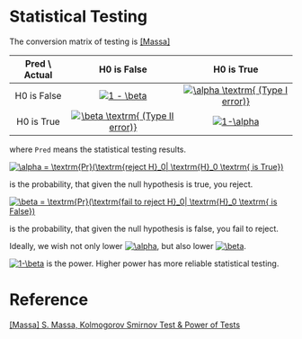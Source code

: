 
# Statistical Testing

The conversion matrix of testing is [[Massa]][S. Massa, Kolmogorov Smirnov Test & Power of Tests]

| Pred \ Actual | H0 is False | H0 is True | 
| :---: | :---: | :---: | 
| H0 is False | <a href="https://www.codecogs.com/eqnedit.php?latex=1&space;-&space;\beta" target="_blank"><img src="https://latex.codecogs.com/gif.latex?1&space;-&space;\beta" title="1 - \beta" /></a> | <a href="https://www.codecogs.com/eqnedit.php?latex=\alpha&space;\textrm{&space;(Type&space;I&space;error)}" target="_blank"><img src="https://latex.codecogs.com/gif.latex?\alpha&space;\textrm{&space;(Type&space;I&space;error)}" title="\alpha \textrm{ (Type I error)}" /></a> | 
| H0 is True | <a href="https://www.codecogs.com/eqnedit.php?latex=\beta&space;\textrm{&space;(Type&space;II&space;error)}" target="_blank"><img src="https://latex.codecogs.com/gif.latex?\beta&space;\textrm{&space;(Type&space;II&space;error)}" title="\beta \textrm{ (Type II error)}" /></a> | <a href="https://www.codecogs.com/eqnedit.php?latex=1-\alpha" target="_blank"><img src="https://latex.codecogs.com/gif.latex?1-\alpha" title="1-\alpha" /></a> | 


where `Pred` means the statistical testing results. 

<a href="https://www.codecogs.com/eqnedit.php?latex=\alpha&space;=&space;\textrm{Pr}(\textrm{reject&space;H}_0|&space;\textrm{H}_0&space;\textrm{&space;is&space;True})" target="_blank"><img src="https://latex.codecogs.com/gif.latex?\alpha&space;=&space;\textrm{Pr}(\textrm{reject&space;H}_0|&space;\textrm{H}_0&space;\textrm{&space;is&space;True})" title="\alpha = \textrm{Pr}(\textrm{reject H}_0| \textrm{H}_0 \textrm{ is True})" /></a> 

is the probability, that given the null hypothesis is true, you reject. 

<a href="https://www.codecogs.com/eqnedit.php?latex=\beta&space;=&space;\textrm{Pr}(\textrm{fail&space;to&space;reject&space;H}_0|&space;\textrm{H}_0&space;\textrm{&space;is&space;False})" target="_blank"><img src="https://latex.codecogs.com/gif.latex?\beta&space;=&space;\textrm{Pr}(\textrm{fail&space;to&space;reject&space;H}_0|&space;\textrm{H}_0&space;\textrm{&space;is&space;False})" title="\beta = \textrm{Pr}(\textrm{fail to reject H}_0| \textrm{H}_0 \textrm{ is False})" /></a> 

is the probability, that given the null hypothesis is false, you fail to reject. 

Ideally, we wish not only lower <a href="https://www.codecogs.com/eqnedit.php?latex=\alpha" target="_blank"><img src="https://latex.codecogs.com/gif.latex?\alpha" title="\alpha" /></a>, but also lower <a href="https://www.codecogs.com/eqnedit.php?latex=\beta" target="_blank"><img src="https://latex.codecogs.com/gif.latex?\beta" title="\beta" /></a>.


<a href="https://www.codecogs.com/eqnedit.php?latex=1-\beta" target="_blank"><img src="https://latex.codecogs.com/gif.latex?1-\beta" title="1-\beta" /></a> is the power. Higher power has more reliable statistical testing.






# Reference



[S. Massa, Kolmogorov Smirnov Test & Power of Tests]: http://www.stats.ox.ac.uk/~massa/Lecture%2013.pdf
[[Massa] S. Massa, Kolmogorov Smirnov Test & Power of Tests](http://www.stats.ox.ac.uk/~massa/Lecture%2013.pdf)

